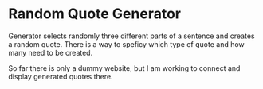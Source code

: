 # Random Quote Generator

Generator selects randomly three different parts of a sentence and creates a random quote.
There is a way to speficy which type of quote and how many need to be created.

So far there is only a dummy website, but I am working to connect and display generated quotes there.
